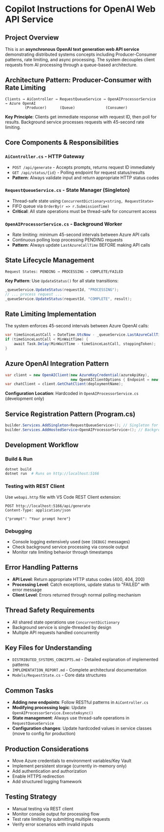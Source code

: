 # Copilot Instructions for OpenAI Web API Service

## Project Overview
This is an **asynchronous OpenAI text generation web API service** demonstrating distributed systems concepts including Producer-Consumer patterns, rate limiting, and async processing. The system decouples client requests from AI processing through a queue-based architecture.

## Architecture Pattern: Producer-Consumer with Rate Limiting
```
Clients → AiController → RequestQueueService → OpenAIProcessorService → Azure OpenAI
         (Producer)      (Queue)              (Consumer)
```

**Key Principle**: Clients get immediate response with request ID, then poll for results. Background service processes requests with 45-second rate limiting.

## Core Components & Responsibilities

### `AiController.cs` - HTTP Gateway
- `POST /api/generate` - Accepts prompts, returns request ID immediately
- `GET /api/status/{id}` - Polling endpoint for request status/results
- **Pattern**: Always validate input and return appropriate HTTP status codes

### `RequestQueueService.cs` - State Manager (Singleton)
- Thread-safe state using `ConcurrentDictionary<string, RequestState>`
- FIFO queue via `OrderBy(r => r.SubmissionTime)`
- **Critical**: All state operations must be thread-safe for concurrent access

### `OpenAIProcessorService.cs` - Background Worker
- Rate limiting: minimum 45-second intervals between Azure API calls
- Continuous polling loop processing PENDING requests
- **Pattern**: Always update `LastAzureCallTime` BEFORE making API calls

## State Lifecycle Management
```
Request States: PENDING → PROCESSING → COMPLETE/FAILED
```

**Key Pattern**: Use `UpdateStatus()` for all state transitions:
```csharp
_queueService.UpdateStatus(requestId, "PROCESSING");
// ... process request ...
_queueService.UpdateStatus(requestId, "COMPLETE", result);
```

## Rate Limiting Implementation
The system enforces 45-second intervals between Azure OpenAI calls:
```csharp
var timeSinceLastCall = DateTime.UtcNow - _queueService.LastAzureCallTime;
if (timeSinceLastCall < MinWaitTime) {
    await Task.Delay(MinWaitTime - timeSinceLastCall, stoppingToken);
}
```

## Azure OpenAI Integration Pattern
```csharp
var client = new OpenAIClient(new AzureKeyCredential(azureApiKey), 
                              new OpenAIClientOptions { Endpoint = new Uri(azureEndpoint) });
var chatClient = client.GetChatClient(deploymentName);
```

**Configuration Location**: Hardcoded in `OpenAIProcessorService.cs` (development only)

## Service Registration Pattern (Program.cs)
```csharp
builder.Services.AddSingleton<RequestQueueService>(); // Singleton for shared state
builder.Services.AddHostedService<OpenAIProcessorService>(); // Background processing
```

## Development Workflow

### Build & Run
```bash
dotnet build
dotnet run  # Runs on http://localhost:5166
```

### Testing with REST Client
Use `webapi.http` file with VS Code REST Client extension:
```http
POST http://localhost:5166/api/generate
Content-Type: application/json

{"prompt": "Your prompt here"}
```

### Debugging
- Console logging extensively used (see `[DEBUG]` messages)
- Check background service processing via console output
- Monitor rate limiting behavior through timestamps

## Error Handling Patterns
- **API Level**: Return appropriate HTTP status codes (400, 404, 200)
- **Processing Level**: Catch exceptions, update status to "FAILED" with error message
- **Client Level**: Errors returned through normal polling mechanism

## Thread Safety Requirements
- All shared state operations use `ConcurrentDictionary`
- Background service is single-threaded by design
- Multiple API requests handled concurrently

## Key Files for Understanding
- `DISTRIBUTED_SYSTEMS_CONCEPTS.md` - Detailed explanation of implemented patterns
- `IMPLEMENTATION_REPORT.md` - Complete architectural documentation
- `Models/RequestState.cs` - Core data structures

## Common Tasks
- **Adding new endpoints**: Follow RESTful patterns in `AiController.cs`
- **Modifying processing logic**: Update `OpenAIProcessorService.ExecuteAsync()`
- **State management**: Always use thread-safe operations in `RequestQueueService`
- **Configuration changes**: Update hardcoded values in service classes (move to config for production)

## Production Considerations
- Move Azure credentials to environment variables/Key Vault
- Implement persistent storage (currently in-memory only)
- Add authentication and authorization
- Enable HTTPS redirection
- Add structured logging framework

## Testing Strategy
- Manual testing via REST client
- Monitor console output for processing flow
- Test rate limiting by submitting multiple requests
- Verify error scenarios with invalid inputs